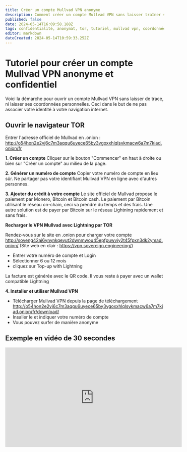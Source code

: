 ```yaml
---
title: Créer un compte Mullvad VPN anonyme
description: Comment créer un compte Mullvad VPN sans laisser traîner ses coordonnées personnelles de manière anonyme et confidentiel
published: false
date: 2024-05-14T16:09:58.188Z
tags: confidentialité, anonymat, tor, tutoriel, mullvad vpn, coordonnées
editor: markdown
dateCreated: 2024-05-14T10:59:33.252Z
---
```


# Tutoriel pour créer un compte Mullvad VPN anonyme et confidentiel

Voici la démarche pour ouvrir un compte Mullvad VPN sans laisser de trace, ni laisser ses coordonnées personnelles. Ceci dans le but de ne pas associer votre identité à votre navigation internet.

## Ouvrir le navigateur TOR

Entrer l'adresse officiel de Mullvad en .onion :
http://o54hon2e2vj6c7m3aqqu6uyece65by3vgoxxhlqlsvkmacw6a7m7kiad.onion/fr

**1. Créer un compte**
Cliquer sur le bouton "Commencer" en haut à droite ou bien sur "Créer un compte" au milieu de la page.

**2. Générer un numéro de compte**
Copier votre numéro de compte en lieu sûr. Ne partager pas votre identifiant Mullvad VPN en ligne avec d'autres personnes.

**3. Ajouter du crédit à votre compte**
Le site officiel de Mullvad propose le paiement par Monero, Bitcoin et Bitcoin cash. Le paiement par Bitcoin utilisant le réseau on-chain, ceci va prendre du temps et des frais. Une autre solution est de payer par Bitcoin sur le réseau Lightning rapidement et sans frais.

**Recharger le VPN Mullvad avec Lightning par TOR**

Rendez-vous sur le site en .onion pour charger votre compte
http://soveng42aj6ynynkqeyut2dwnmwou45epfpuwvjy2t45fpxn3dk2ymad.onion/
(Site web en clair : https://vpn.sovereign.engineering/)

- Entrer votre numéro de compte et Login
- Sélectionner 6 ou 12 mois
- cliquez sur Top-up with Lightning

La facture est générée avec le QR code. Il vous reste à payer avec un wallet compatible Lightning

**4. Installer et utiliser Mullvad VPN**

- Télécharger Mullvad VPN depuis la page de téléchargement
http://o54hon2e2vj6c7m3aqqu6uyece65by3vgoxxhlqlsvkmacw6a7m7kiad.onion/fr/download/
- Insaller le et indiquer votre numéro de compte
- Vous pouvez surfer de manière anonyme  



## Exemple en vidéo de 30 secondes

<iframe class="frame-style" title="Tutoriel pour créer un compte Mullvad VPN anonyme et confidentiel" width="560" height="315" src="https://peertube.fr/videos/embed/8a04cb41-1ace-4258-9f9b-5e66c0fe44db" frameborder="0" allowfullscreen="1" sandbox="allow-same-origin allow-scripts allow-popups"></iframe>